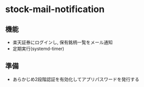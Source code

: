 # stock-mail-notification

## 機能

- 楽天証券にログインし, 保有銘柄一覧をメール通知
- 定期実行(systemd-timer)

## 準備

- あらかじめ2段階認証を有効化してアプリパスワードを発行する
